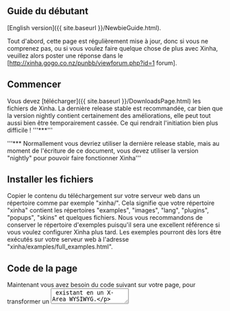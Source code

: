 ## Guide du débutant

[English version]({{ site.baseurl }}/NewbieGuide.html).

Tout d'abord, cette page est régulièrement mise à jour, donc si vous ne comprenez pas, ou si vous voulez faire quelque chose de plus avec Xinha, veuillez alors poster une réponse dans le [http://xinha.gogo.co.nz/punbb/viewforum.php?id=1 forum].

## Commencer

Vous devez [télécharger]({{ site.baseurl }}/DownloadsPage.html) les fichiers de Xinha. La dernière release stable est recommandée, car bien que la version nightly contient certainement des améliorations, elle peut tout aussi bien être temporairement cassée. Ce qui rendrait l'initiation bien plus difficile ! '''***'''

'''*** Normallement vous devriez utiliser la dernière release stable, mais au moment de l'écriture de ce document, vous devez utiliser la version "nightly" pour pouvoir faire fonctionner Xinha'''

## Installer les fichiers

Copier le contenu du téléchargement sur votre serveur web dans un répertoire comme par exemple "xinha/". Cela signifie que votre répertoire "xinha" contient les répertoires "examples", "images", "lang", "plugins", "popups", "skins" et quelques fichiers. Nous vous recommandons de conserver le répertoire d'exemples puisqu'il sera une excellent référence si vous voulez configurer Xinha plus tard. Les exemples pourront dès lors être exécutés sur votre serveur web à l'adresse "xinha/examples/full_examples.html".

## Code de la page

Maintenant vous avez besoin du code suivant sur votre page, pour transformer un <textarea> existant en un X-Area WYSIWYG.

En tout premier lieu, ajouter ce code quelquepart dans votre page (si possible dans la section <head></head> de votre document HTML) :

```
  <script type="text/javascript">
    _editor_url  = "/xinha/"  // (de préférence absolue) URL (incluant le slash de fin) où Xinha est installé
    _editor_lang = "fr";      // Et la langue que nous voulons utiliser dans l'éditeur.
  </script>
  <script type="text/javascript" src="/xinha/XinhaCore.js"></script>
```

Si vous utilisez un répertoire différent, assurez-vous de d'accorder l'url de XinhaCore.js avec ce répertoire d'installation.

Vous aurez également besoin d'un peu de code de configuration inclus également sur la page - il y a deux manière de le faire :


'''1)''' copier le code de configuration ans un fichier appelé "my_config.js" puis inclure ce fichier en utilisant
```
<script type="text/javascript" src="/xinha/my_config.js"></script>
```
 Cela vous permettra d'utiliser plusieurs X-Areas sur différentes pages en leur faisant tous partager la même configuration.

'''2)''' copier le code suivant dans votre page - cela est nécessaire sur chaque page où vous désirez avec un éditeur, et vous permettra de les configurer individuellement. Vous aurez besoin d'encadrer le code suivant par les tags <script type="text/javascript"> </script> si vous utilisez cette deuxième option.

```
    xinha_editors = null;
    xinha_init    = null;
    xinha_config  = null;
    xinha_plugins = null;

    // Contient les names des textareas que nous transformons en éditeurs Xinha
    xinha_init = xinha_init ? xinha_init : function()
    {
      /** ETAPE 1 ***************************************************************
       * Tout d'abord, quels sont les plugins à utiliser avec les éditeurs sur
       * cette page. Liste tous les plugins nécessaires, même si tous les éditeurs
       * n'utilisent pas tous les plugins.
       *
       * La liste des plugins ci-dessous est un bon point de départ, mais si vous
       * préférez commencer avec un éditeur plus simple vous pouvez utiliser ceci
       * 
       * xinha_plugins = xinha_plugins ? xinha_plugins : [ ];
       *
       * ce qui ne chargera aucun plugin supplémentaire.
       ************************************************************************/

      xinha_plugins = xinha_plugins ? xinha_plugins :
      [
       'CharacterMap',
       'ContextMenu',
       'ListType',
       'SpellChecker',
       'Stylist',
       'SuperClean',
       'TableOperations'
      ];
             // CETTE TOUCHE DE JAVASCRIPT CHARGE LES PLUGINS, NE PAS TOUCHER :)
             if(!Xinha.loadPlugins(xinha_plugins, xinha_init)) return;

      /** ETAPE 2 ***************************************************************
       * Maintenant, quels sont les noms (identifiants) des textareas à
       * transformer en éditeurs ?
       ************************************************************************/

      xinha_editors = xinha_editors ? xinha_editors :
      [
        'myTextArea',
        'anotherOne'
      ];

      /** ETAPE 3 ***************************************************************
       * Création d'une configuration par défaut utilisée par tous les éditeurs.
       * Si vous voulez configurer certains éditeurs différement, cela pourra
       * être fait en étape 5.
       *
       * Si vous voulez changer la configuration par défaut vous devez faire
       * quelque chose comme ceci :
       *
       *   xinha_config = new Xinha.Config();
       *   xinha_config.width  = '640px';
       *   xinha_config.height = '420px';
       *
       *************************************************************************/

       xinha_config = xinha_config ? xinha_config() : new Xinha.Config();

      /** ETAPE 4 ***************************************************************
       * Création des éditeurs pour les textareas.
       *
       * Vous pouvez le faire de deux manières, soit
       *
       *   xinha_editors   = Xinha.makeEditors(xinha_editors, xinha_config, xinha_plugins);
       *
       * si vous voulez tous les éditeurs avec les mêmes plugins, SOIT :
       *
       *   xinha_editors = Xinha.makeEditors(xinha_editors, xinha_config);
       *   xinha_editors['myTextArea'].registerPlugins(['Stylist','FullScreen']);
       *   xinha_editors['anotherOne'].registerPlugins(['CSS','SuperClean']);
       *
       * si vous voulez utiliser un jeu différent de plugins par éditeurs.
       ************************************************************************/

      xinha_editors   = Xinha.makeEditors(xinha_editors, xinha_config, xinha_plugins);

      /** ETAPE 5 ***************************************************************
       * Si vous voulez changer les variables de configuration de n'importe lequel
       * des éditeurs, c'est le moment de faire. Vous pouvez par exemple changer
       * la largeur et la hauteur du textarea myTextArea en faisant :
       *
       *   xinha_editors.myTextArea.config.width  = '640px';
       *   xinha_editors.myTextArea.config.height = '480px';
       *
       ************************************************************************/


      /** ETAPE 6 ***************************************************************
       * Fin et "démarrage" des éditeurs. C'est ici que les textareas se
       * transforment en éditeurs Xinha.
       ************************************************************************/

      Xinha.startEditors(xinha_editors);
    }

    window.onload = xinha_init;

```


## Plus de code

Vous devez vous assurer que le tag du textarea a transformer possède un bien un paramètre "id"

```
<textarea id="newbiearea1" name="newbiearea1" rows="10" cols="50" style="width: 100%"></textarea>
```

il peut être le même que le "name" - assurez-vous juste que cet identifiant est unique sur la page !

Maintenant, dans le code copié dans le fichier "my_config.js" (ou dans le <head></head> si vous avez utilisé cette méthode), vous devez éditer l'étape 2 qui liste les éditeurs à transformer.

Dans cet example, deux textareas sont listés : 'myTextArea' et 'anotherOne' - vous devez changer 'myTextArea' en l'ID défini pour votre textarea - dans ce nouvel exemple, nous l'avons appelé 'newbiearea1'. Vous devez également supprimer la référence à 'anotherOne' puisque nous ne transformons que un seul textarea ici ! ('''attention, ici les valeurs sont séparées par des virgules MAIS il n'y a pas de virgule après la dernière valeur'''), votre nouveau code devrait ressembler à ceci :

```
      /** ETAPE 2 ***************************************************************
       * Maintenant, quels sont les noms (identifiants) des textareas à
       * transformer en éditeurs ?
       ************************************************************************/

      xinha_editors = xinha_editors ? xinha_editors :
      [
        'newbiearea1'
      ];
```

## Et voilà !

Votre X-Area apparait maintenant sur la page quand celle-ci a fini de se charger (pas besoin de toucher à la propriété onload du tag <body> puisque window.onload = xinha_init; en prend soin)

Rappelez-vous, si vous avez un quelconque problème, postez une réponse dans le [http://xinha.gogo.co.nz/punbb/viewtopic.php?pid=255#p255 Newbie Guide thread] du forum et nous nous efforçons de trouver une solution et que personne d'autre ne recontre encore cette même difficulté !

